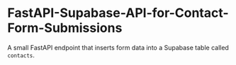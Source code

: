 # FastAPI-Supabase-API-for-Contact-Form-Submissions
A small FastAPI endpoint that inserts form data into a Supabase table called `contacts`.
